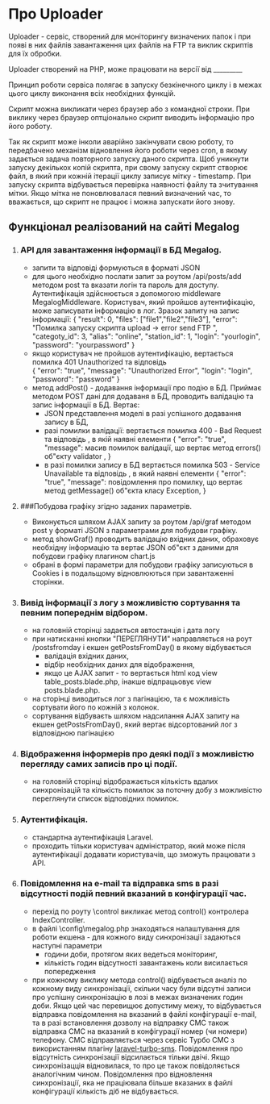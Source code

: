 

# Про Uploader


Uploader - сервіс, створений для моніторингу визначених папок і при появі в них файлів завантаження цих файлів на FTP та виклик
скриптів для їх обробки.

Uploader створений на PHP, може працювати на версії від _________  

Принцип роботи сервіса полягає в запуску безкінечного циклу і в межах цього циклу виконання всіх необхідних функцій.

Скрипт можна викликати через браузер або з командної строки. При виклику через браузер оптціонально скрипт виводить інформацію про його роботу.

Так як скрипт може інколи аварійно закінчувати свою роботу, то передбачено механізм відновлення його роботи через cron, в якому задається
задача повторного запуску даного скрипта. Щоб уникнути запуску декількох копій скрипта, при свому запуску скрипт створює файл, в який при кожній
ітерації циклу записує мітку - timestamp. При запуску скрипта відбувається перевірка наявності файлу та зчитування мітки. Якщо мітка не 
поновлювалася певний визначений час, то вважається, що скрипт не працює і можна запускати його знову. 


## Функціонал реалізований на сайті Megalog

1. ### АРІ для завантаження інформації  в БД Megalog. 
    - запити та відповіді формуються в форматі JSON 
    - для цього необхідно послати запит за роутом /api/posts/add  методом post та вказати логін та пароль для доступу. 
    Аутентифікація здійснюється з допомогою middleware  MegalogMiddleware. Користувач, який пройшов аутентифікацію, може записувати 
    інформацію в лог. Зразок запиту на запис інформації:
                {
                     "result": 0,
                     "files":  ["file1","file2","file3"],
                     "error": "Помилка запуску скрипта upload -> error send FTP ",
                     "categoty_id": 3,
                     "alias":  "online",
                     "station_id": 1,
                     "login": "yourlogin",
                     "password": "yourpassword"
                }
    - якщо користувач не пройшов аутентифікацію, вертається помилка 401 Unauthorized та  відповідь  
    {
        "error": "true", 
        "message": "Unauthorized Error", 
        "login": "login", 
        "password": "password" 
    }
    - метод addPost() - додавання інформації про подію в БД. 
    Приймає методом POST дані для додаваня в БД, проводить валідацію та запис інформації в БД. 
    Вертає:
        - JSON представлення моделі в разі успішного додавання запису в БД, 
        - разі помилки валідації: вертається помилка 400 - Bad Request та відповідь , в якій наявні елементи 
        {
            "error": "true",
            "message": масив помилок валідації, що вертає метод errors() об"єкту validator ,
        }     
        - в разі помилки запису в БД  вертається помилка 503 - Service Unavailable та відповідь , в який наявні елементи 
           {
                "error": "true",
                "message": повідомлення про помилку, що вертає метод getMessage() об"єкта класу Exception,
           }     
        
2. ###Побудова графіку згідно заданих параметрів.
    - Виконується шляхом AJAX запиту за роутом /api/graf  методом post у форматі JSON з параметрами
      для побудови графіку.
    - метод showGraf() проводить валідацію вхідних даних, обраховує необхідну інформацію та вертає JSON об"єкт з даними для 
      побудови графіку плагином chart.js
    - обрані в формі параметри для побудови графіку записуються в Cookies і в подальщому відновлюються при завантаженні сторінки.   

3. ### Вивід інформації з логу з можливістю сортування та певним попереднім відбором.
    - на головній сторінці задається автостанція і дата логу 
    - при натисканні кнопки "ПЕРЕГЛЯНУТИ" направляється на роут /postsfromday і екшен getPostsFromDay() в якому відбувається 
        * валідація вхідних даних,
        * відбір необхідних даних для відображення,
        * якщо це AJAX запит - то вертається html код view table_posts.blade.php, інакше відпрацьовує view posts.blade.php.
    - на сторінці виводиться лог з пагінацією, та є можливість сортувати його по кожній з колонок.
    - сортування відбуваєть шляхом надсилання AJAX запиту  на екшен getPostsFromDay(), який вертає відсортований лог з відповідною
      пагінацією 
4. ### Відображення інформерів про деякі події з можливістю перегляду самих записів про ці події.
    - на головній сторінці відображається кількість вдалих синхронізацій та кількість помилок за поточну добу з можливістю 
      переглянути список відповідних помилок.
5. ### Аутентифікація.
    - стандартна аутентифікація Laravel.
    - проходить тільки користувач адміністратор, який може після аутентифікації додавати користувачів, що зможуть працювати
    з АРІ.
6. ### Повідомлення на e-mail та відправка sms в разі відсутності подій певний вказаний в конфігурації час.
    - перехід по роуту \control викликає метод control() контролера IndexController.
    - в файлі \config\megalog.php знаходяться налаштування для роботи екшена - для кожного виду синхронізації задаються
      наступні параметри 
        * години доби, протягом яких ведеться моніторинг,
        * кількість годин відсутності завантажень коли висилається попередження
    - при кожному виклику метода control() відбувається аналіз по кожному виду синхронізації, скільки часу були відсутні 
      записи про успішну синхронізацію в лозі в межах визначених годин доби. Якщо цей час перевищює допустиму межу, то 
      відбувається відправка повідомлення на вказаний в файлі конфігурації e-mail, та в разі встановлення дозволу на 
      відправку СМС також відправка СМС на вказаний в конфігурації номер (чи номери) телефону. СМС відправляється через
      сервіс Турбо СМС з використанням плагіну [laravel-turbo-sms](https://github.com/mkuzmych/laravel-turbosms).
      Повідомлення про відсутність синхронізації відсилається тільки двічі.
      Якщо синхронізацція відновилася, то про це також повідоляється аналогічним чином. Повідомлення про відновлення синхронізації,
       яка не праціювала більше вказаних в файлі конфігурації кількість діб не відбувається.    


